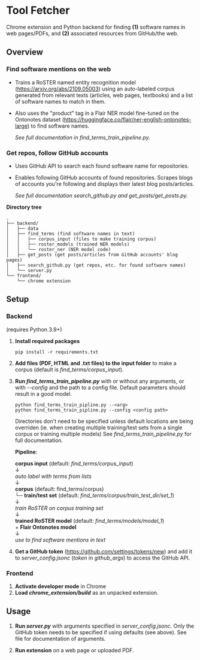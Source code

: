 # Tool Fetcher

Chrome extension and Python backend for finding **(1)** software names in web pages/PDFs, and **(2)** associated resources from GitHub/the web.

## Overview

### Find software mentions on the web

- Trains a RoSTER named entity recognition model (https://arxiv.org/abs/2109.05003) using an auto-labeled corpus generated from relevant texts (articles, web pages, textbooks) and a list of software names to match in them.

- Also uses the "product" tag in a Flair NER model fine-tuned on the Ontonotes dataset (https://huggingface.co/flair/ner-english-ontonotes-large) to find software names.

  <em>See full documentation in find_terms_train_pipeline.py.</em>

### Get repos, follow GitHub accounts

- Uses GitHub API to search each found software name for repositories.

- Enables following GitHub accounts of found repositories. Scrapes blogs of accounts you're following and displays their latest blog posts/articles.

  <em>See full documentation search_github.py and get_posts/get_posts.py.</em>

**Directory tree**

```
.
├── backend/
│   ├── data
│   ├── find_terms (find software names in text)
│   │   ├── corpus_input (files to make training corpus)
│   │   ├── roster_models (trained NER models)
│   │   └── roster_ner (NER model code)
│   ├── get_posts (get posts/articles from GitHub accounts' blog pages)
│   ├── search_github.py (get repos, etc. for found software names)
│   └── server.py
└── frontend/
    └── chrome extension
```

## Setup

### Backend

(requires Python 3.9+)

1. **Install required packages**
   ```
   pip install -r requirements.txt
   ```
2. **Add files (PDF, HTML and .txt files) to the input folder** to make a corpus (default is <em>find_terms/corpus_input</em>).

3. **Run <em>find_terms_train_pipeline.py</em>** with or without any arguments, or with -<em>-config</em> and the path to a config file. Default parameters should result in a good model.

   ```
   python find_terms_train_pipline.py --<arg>
   python find_terms_train_pipline.py --config <config path>
   ```

   Directories don't need to be specified unless default locations are being overriden (ie. when creating multiple training/test sets from a single corpus or training multiple models) See <em>find_terms_train_pipeline.py </em> for full documentation.

   **Pipeline**:

   **corpus input** (default: <em>find_terms/corpus_input</em>) \
    ↓ \
   <em>auto label with terms from lists </em>\
    ↓ \
   **corpus** (default: find_terms/corpus) \
   └─ **train/test set** (default: <em>find_terms/corpus/train_test_dir/set_1</em>)\
    ↓ \
   <em>train RoSTER on corpus training set</em> \
    ↓ \
   **trained RoSTER model** (default: <em>find_terms/models/model_1</em>) \
   \+ **Flair Ontonotes model** \
    ↓ \
   <em>use to find software mentions in text</em>

4. **Get a GitHub token** (https://github.com/settings/tokens/new) and add it to <em>server_config.jsonc</em> (<em>token</em> in <em>github_args</em>) to access the GitHub API.

### Frontend

1. **Activate developer mode** in Chrome
2. **Load <em>chrome_extension/build</em>** as an unpacked extension.

## Usage

1. **Run <em>server.py</em>** with arguments specified in <em>server_config.jsonc</em>. Only the GitHub token needs to be specified if using defaults (see above). See file for documentation of arguments.

2. **Run extension** on a web page or uploaded PDF.
